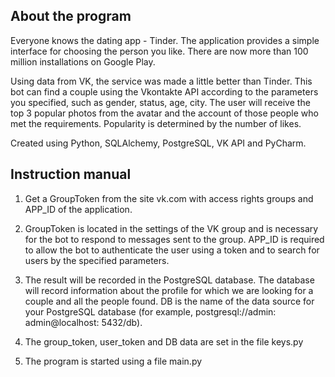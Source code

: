 ## About the program

Everyone knows the dating app - Tinder.
The application provides a simple interface for choosing the person you like.
There are now more than 100 million installations on Google Play.

Using data from VK, the service was made a little better than Tinder.
This bot can find a couple using the Vkontakte API according to the parameters you specified, such as gender, status, age, city.
The user will receive the top 3 popular photos from the avatar and the account of those people who met the requirements. Popularity is determined by the number of likes.

Created using Python, SQLAlchemy, PostgreSQL, VK API and PyCharm.

## Instruction manual

1. Get a GroupToken from the site vk.com with access rights groups and APP_ID of the application.

2. GroupToken is located in the settings of the VK group and is necessary for the bot to respond to messages sent to the group. APP_ID is required to allow the bot to authenticate the user using a token and to search for users by the specified parameters.

3. The result will be recorded in the PostgreSQL database. The database will record information about the profile for which we are looking for a couple and all the people found. DB is the name of the data source for your PostgreSQL database (for example, postgresql://admin: admin@localhost: 5432/db).

4. The group_token, user_token and DB data are set in the file keys.py

5. The program is started using a file main.py